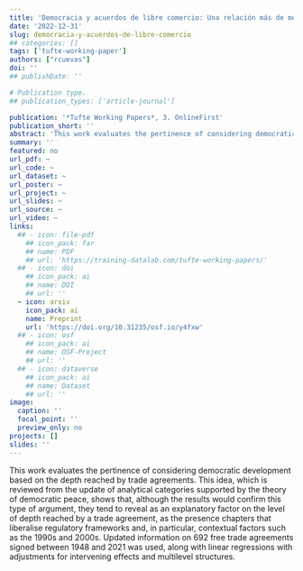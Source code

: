 ```yaml
---
title: 'Democracia y acuerdos de libre comercio: Una relación más de mercado que democracia'
date: '2022-12-31'
slug: democracia-y-acuerdos-de-libre-comercio
## categories: []
tags: ['tufte-working-paper']
authors: ["rcuevas"]
doi: ''
## publishDate: ''

# Publication type.
## publication_types: ['article-journal']

publication: '*Tufte Working Papers*, 3. OnlineFirst'
publication_short: ''
abstract: 'This work evaluates the pertinence of considering democratic development based on the depth reached by trade agreements. This idea, which is reviewed from the update of analytical categories supported by the theory of democratic peace, shows that, although the results would confirm this type of argument, they tend to reveal as an explanatory factor on the level of depth reached by a trade agreement, as the presence chapters that liberalise regulatory frameworks and, in particular, contextual factors such as the 1990s and 2000s. Updated information on 692 free trade agreements  signed between 1948 and 2021 was used, along with linear regressions with adjustments for intervening effects and multilevel structures.'
summary: ''
featured: no
url_pdf: ~
url_code: ~
url_dataset: ~
url_poster: ~
url_project: ~
url_slides: ~
url_source: ~
url_video: ~
links:
  ## - icon: file-pdf
    ## icon_pack: far
    ## name: PDF
    ## url: 'https://training-datalab.com/tufte-working-papers/'
  ## - icon: doi
    ## icon_pack: ai
    ## name: DOI
    ## url: ''
  - icon: arxiv
    icon_pack: ai
    name: Preprint
    url: 'https://doi.org/10.31235/osf.io/y4fxw'
  ## - icon: osf
    ## icon_pack: ai
    ## name: OSF-Project
    ## url: ''
  ## - icon: dataverse
    ## icon_pack: ai
    ## name: Dataset
    ## url: ''
image:
  caption: ''
  focal_point: ''
  preview_only: no
projects: []
slides: ''
---
```


This work evaluates the pertinence of considering democratic development based on the depth reached by trade agreements. This idea, which is reviewed from the update of analytical categories supported by the theory of democratic peace, shows that, although the results would confirm this type of argument, they tend to reveal as an explanatory factor on the level of depth reached by a trade agreement, as the presence chapters that liberalise regulatory frameworks and, in particular, contextual factors such as the 1990s and 2000s. Updated information on 692 free trade agreements  signed between 1948 and 2021 was used, along with linear regressions with adjustments for intervening effects and multilevel structures.